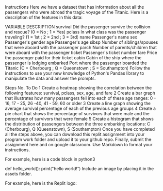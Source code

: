 Instructions
Here we have a dataset that has information about all the passengers who were abroad the tragic voyage of the Titanic. Here is a description of the features in this data:

VARIABLE	DESCRIPTION
survival	Did the passenger survive the collision and rescue? (0 = No ; 1 = Yes)
pclass	In what class was the passenger traveling? (1 = 1st ; 2 = 2nd ; 3 = 3rd)
name	Passenger's name
sex	Passenger's gender
age	Passenger's age
sibsp	Number of siblings/spouses that were aboard with the passenger
parch	Number of parents/children that were aboard with the passenger
ticket	Passenger's ticket number
fare	Price the passenger paid for their ticket
cabin	Cabin of the ship where the passenger is lodging
embarked	Port where the passenger boarded the Titanic (C = Cherbourg ; Q = Queenstown ; S = Southampton)
Follow the instructions to use your new knowledge of Python's Pandas library to manipulate the data and answer the prompts.

Steps
No.	To Do
1	Create a heatmap showing the correlation between the following features: survival, pclass, sex, age, and fare
2	Create a bar graph that illustrates how many passengers fell into each of these age ranges: 0 - 16, 17 - 25, 26 -40, 41 - 59, 60 or older
3	Create a line graph showing the average survival percentage of each of the previous age groups
4	Create a pie chart that shows the percentage of survivors that were male and the percentage of survivors that were female
5	Create a histogram that shows the distribution of passengers between the three embarking locations: C (Cherbourg), Q (Queenstown), S (Southampton)
Once you have completed all the steps above, you can download this replit assignment into your program work folder and upload it to your github repo. Finally, submit the assignment here and on google classroom.
Use Markdown to format your instructions.

For example, here is a code block in python3

def hello_world():
  print("hello world!")
Include an image by placing it in the assets folder.

For example, here is the Replit logo:

